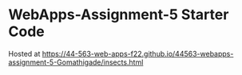 
# WebApps-Assignment-5 Starter Code 
Hosted at  https://44-563-web-apps-f22.github.io/44563-webapps-assignment-5-Gomathigade/insects.html

